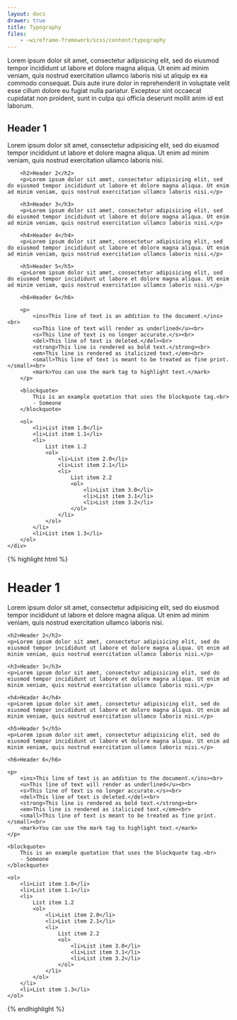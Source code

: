 ```yaml
---
layout: docs
drawer: true
title: Typography
files:
    - ~wireframe-framework/scss/content/typography
---
```


Lorem ipsum dolor sit amet, consectetur adipisicing elit, sed do eiusmod tempor incididunt ut labore et dolore magna aliqua. Ut enim ad minim veniam, quis nostrud exercitation ullamco laboris nisi ut aliquip ex ea commodo consequat. Duis aute irure dolor in reprehenderit in voluptate velit esse cillum dolore eu fugiat nulla pariatur. Excepteur sint occaecat cupidatat non proident, sunt in culpa qui officia deserunt mollit anim id est laborum.

<section class="prototype-grid-horizontal">
    <div class="block typo">
        <h1>Header 1</h1>
        <p>Lorem ipsum dolor sit amet, consectetur adipisicing elit, sed do eiusmod tempor incididunt ut labore et dolore magna aliqua. Ut enim ad minim veniam, quis nostrud exercitation ullamco laboris nisi.</p>

        <h2>Header 2</h2>
        <p>Lorem ipsum dolor sit amet, consectetur adipisicing elit, sed do eiusmod tempor incididunt ut labore et dolore magna aliqua. Ut enim ad minim veniam, quis nostrud exercitation ullamco laboris nisi.</p>

        <h3>Header 3</h3>
        <p>Lorem ipsum dolor sit amet, consectetur adipisicing elit, sed do eiusmod tempor incididunt ut labore et dolore magna aliqua. Ut enim ad minim veniam, quis nostrud exercitation ullamco laboris nisi.</p>

        <h4>Header 4</h4>
        <p>Lorem ipsum dolor sit amet, consectetur adipisicing elit, sed do eiusmod tempor incididunt ut labore et dolore magna aliqua. Ut enim ad minim veniam, quis nostrud exercitation ullamco laboris nisi.</p>

        <h5>Header 5</h5>
        <p>Lorem ipsum dolor sit amet, consectetur adipisicing elit, sed do eiusmod tempor incididunt ut labore et dolore magna aliqua. Ut enim ad minim veniam, quis nostrud exercitation ullamco laboris nisi.</p>

        <h6>Header 6</h6>

        <p>
            <ins>This line of text is an addition to the document.</ins><br>
            <u>This line of text will render as underlined</u><br>
            <s>This line of text is no longer accurate.</s><br>
            <del>This line of text is deleted.</del><br>
            <strong>This line is rendered as bold text.</strong><br>
            <em>This line is rendered as italicized text.</em><br>
            <small>This line of text is meant to be treated as fine print.</small><br>
            <mark>You can use the mark tag to highlight text.</mark>
        </p>

        <blockquote>
            This is an example quotation that uses the blockquote tag.<br>
            - Someone
        </blockquote>

        <ol>
            <li>List item 1.0</li>
            <li>List item 1.1</li>
            <li>
                List item 1.2
                <ol>
                    <li>List item 2.0</li>
                    <li>List item 2.1</li>
                    <li>
                        List item 2.2
                        <ol>
                            <li>List item 3.0</li>
                            <li>List item 3.1</li>
                            <li>List item 3.2</li>
                        </ol>
                    </li>
                </ol>
            </li>
            <li>List item 1.3</li>
        </ol>
    </div>
</section>

{% highlight html %}
<div class="typo">
    <h1>Header 1</h1>
    <p>Lorem ipsum dolor sit amet, consectetur adipisicing elit, sed do eiusmod tempor incididunt ut labore et dolore magna aliqua. Ut enim ad minim veniam, quis nostrud exercitation ullamco laboris nisi.</p>

    <h2>Header 2</h2>
    <p>Lorem ipsum dolor sit amet, consectetur adipisicing elit, sed do eiusmod tempor incididunt ut labore et dolore magna aliqua. Ut enim ad minim veniam, quis nostrud exercitation ullamco laboris nisi.</p>

    <h3>Header 3</h3>
    <p>Lorem ipsum dolor sit amet, consectetur adipisicing elit, sed do eiusmod tempor incididunt ut labore et dolore magna aliqua. Ut enim ad minim veniam, quis nostrud exercitation ullamco laboris nisi.</p>

    <h4>Header 4</h4>
    <p>Lorem ipsum dolor sit amet, consectetur adipisicing elit, sed do eiusmod tempor incididunt ut labore et dolore magna aliqua. Ut enim ad minim veniam, quis nostrud exercitation ullamco laboris nisi.</p>

    <h5>Header 5</h5>
    <p>Lorem ipsum dolor sit amet, consectetur adipisicing elit, sed do eiusmod tempor incididunt ut labore et dolore magna aliqua. Ut enim ad minim veniam, quis nostrud exercitation ullamco laboris nisi.</p>

    <h6>Header 6</h6>

    <p>
        <ins>This line of text is an addition to the document.</ins><br>
        <u>This line of text will render as underlined</u><br>
        <s>This line of text is no longer accurate.</s><br>
        <del>This line of text is deleted.</del><br>
        <strong>This line is rendered as bold text.</strong><br>
        <em>This line is rendered as italicized text.</em><br>
        <small>This line of text is meant to be treated as fine print.</small><br>
        <mark>You can use the mark tag to highlight text.</mark>
    </p>

    <blockquote>
        This is an example quotation that uses the blockquote tag.<br>
        - Someone
    </blockquote>

    <ol>
        <li>List item 1.0</li>
        <li>List item 1.1</li>
        <li>
            List item 1.2
            <ol>
                <li>List item 2.0</li>
                <li>List item 2.1</li>
                <li>
                    List item 2.2
                    <ol>
                        <li>List item 3.0</li>
                        <li>List item 3.1</li>
                        <li>List item 3.2</li>
                    </ol>
                </li>
            </ol>
        </li>
        <li>List item 1.3</li>
    </ol>
</div>
{% endhighlight %}
